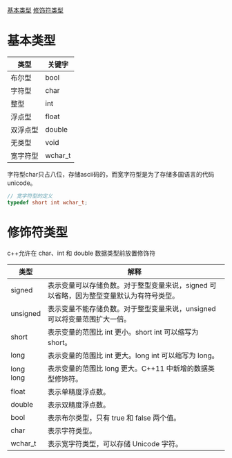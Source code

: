 [基本类型](#基本类型)
[修饰符类型](#修饰符类型)
# 基本类型
|类型|关键字|
|-|-|
|布尔型|bool|
|字符型|char|
|整型|int|
|浮点型|float|
|双浮点型|double|
|无类型|void|
|宽字符型|wchar_t|

字符型char只占八位，存储ascii码的，而宽字符型是为了存储多国语言的代码unicode。
```cpp
// 宽字符型的定义
typedef short int wchar_t;
```
# 修饰符类型
c++允许在 char、int 和 double 数据类型前放置修饰符

|类型|解释|
|-|-|
|signed|表示变量可以存储负数。对于整型变量来说，signed 可以省略，因为整型变量默认为有符号类型。|
|unsigned|表示变量不能存储负数。对于整型变量来说，unsigned 可以将变量范围扩大一倍。|
|short|表示变量的范围比 int 更小。short int 可以缩写为 short。|
|long|表示变量的范围比 int 更大。long int 可以缩写为 long。|
|long long|表示变量的范围比 long 更大。C++11 中新增的数据类型修饰符。|
|float|表示单精度浮点数。|
|double|表示双精度浮点数。|
|bool|表示布尔类型，只有 true 和 false 两个值。|
|char|表示字符类型。|
|wchar_t|表示宽字符类型，可以存储 Unicode 字符。|